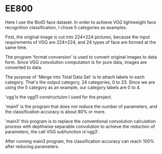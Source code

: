 # EE800

Here I use the BioID face dataset.  In order to achieve VGG lightweight face recognition classification, I chose 5 categories as examples.  

First, the original image is cut into 224×224 pictures, because the input requirements of VGG are 224×224, and 24 types of face are formed at the same time.  

The program 'format conversion' is used to convert original images to data form. Since VGG convolution computation is for pure data, images are converted to data.  

The purpose of 'Merge into Total Data Set' is to attach labels to each category.  That's the output category, 24 categories, 0 to 23.  Since we are using the 5 category as an example, our category labels are 0 to 4.  

‘vgg’is the vgg11 constructuion I used for the project.

'main1' is the program that does not reduce the number of parameters, and the classification accuracy is about 80% or more.  

'main3' this program is to replace the conventional convolution calculation process with depthwise separable convolution to achieve the reduction of parameters, the call VGG subfunction is'vgg3'.  

After running main3 program, the classification accuracy can reach 100% after reducing parameters.
